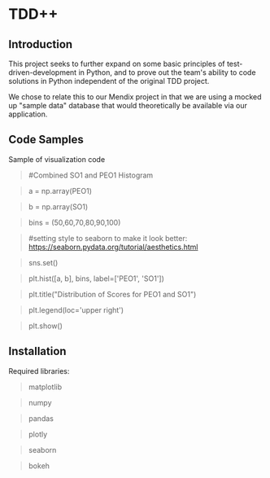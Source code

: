 # TDD++

## Introduction

This project seeks to further expand on some basic principles of test-driven-development in Python, and to prove out the team's ability to code solutions in Python independent of the original TDD project. 

We chose to relate this to our Mendix project in that we are using a mocked up "sample data" database that would theoretically be available via our application.

## Code Samples

Sample of visualization code

>#Combined SO1 and PEO1 Histogram

>a = np.array(PEO1) 

>b = np.array(SO1)

>bins = (50,60,70,80,90,100)

>#setting style to seaborn to make it look better: https://seaborn.pydata.org/tutorial/aesthetics.html

>sns.set()

>plt.hist([a, b], bins, label=['PEO1', 'SO1'])

>plt.title("Distribution of Scores for PEO1 and SO1")

>plt.legend(loc='upper right')

>plt.show()

## Installation

Required libraries:

>matplotlib

>numpy

>pandas

>plotly

>seaborn

>bokeh

